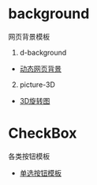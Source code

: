 # background 
网页背景模板
1. d-background
- [动态网页背景](./background/d-background/index.html)
2. picture-3D
- [3D旋转图](./background/picture-3D/index.html)

# CheckBox
各类按钮模板
- [单选按钮模板](./checkbox/index.html)

 
